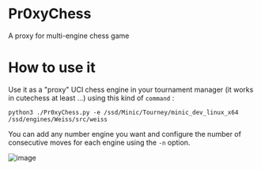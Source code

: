 # Pr0xyChess
A proxy for multi-engine chess game

# How to use it

Use it as a "proxy" UCI chess engine in your tournament manager (it works in cutechess at least ...)
using this kind of `command` :
```
python3 ./Pr0xyChess.py -e /ssd/Minic/Tourney/minic_dev_linux_x64 /ssd/engines/Weiss/src/weiss
```
You can add any number engine you want and configure the number of consecutive moves for each engine using the `-n` option.

![image](https://user-images.githubusercontent.com/5878710/136948147-5b35930f-530a-48bb-b1ca-f8a2ab7f9f02.png)
